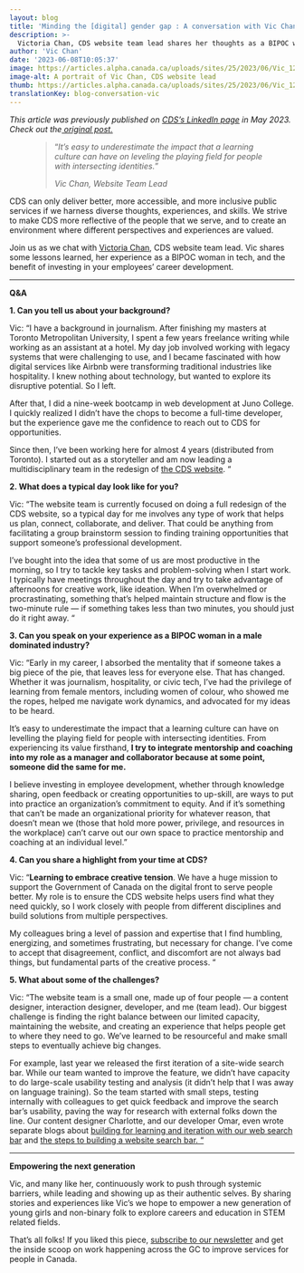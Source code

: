```yaml
---
layout: blog
title: 'Minding the [digital] gender gap : A conversation with Vic Chan'
description: >-
  Victoria Chan, CDS website team lead shares her thoughts as a BIPOC woman in tech, on the benefits of investing in employee career development, and more.
author: 'Vic Chan'
date: '2023-06-08T10:05:37'
image: https://articles.alpha.canada.ca/uploads/sites/25/2023/06/Vic_1200X628_FIP_Blog_Post_EN.png
image-alt: A portrait of Vic Chan, CDS website lead
thumb: https://articles.alpha.canada.ca/uploads/sites/25/2023/06/Vic_1200X628_FIP_Blog_Post_EN.png
translationKey: blog-conversation-vic
---
```


<p class="has-small-font-size"><em>This article was previously published on <a href="https://www.linkedin.com/company/cds-snc/">CDS&#8217;s LinkedIn page</a> in May 2023. Check out the<a href="https://www.linkedin.com/pulse/minding-digital-gender-gap-conversation-vic-chan-cds-snc%3FtrackingId=k2s%252Fb0WsGCcb9nAgPdiDcA%253D%253D/?trackingId=k2s%2Fb0WsGCcb9nAgPdiDcA%3D%3D"> original post.</a></em></p>



<figure class="wp-block-pullquote"><blockquote><p>“<em>It’s easy to underestimate the impact that a learning culture can have on leveling the playing field for people with intersecting identities.</em>” </p><cite>Vic Chan, Website Team Lead</cite></blockquote></figure>



<p>CDS can only deliver better, more accessible, and more inclusive public services if we harness diverse thoughts, experiences, and skills. We strive to make CDS more reflective of the people that we serve, and to create an environment where different perspectives and experiences are valued.&nbsp;</p>



<p>Join us as we chat with&nbsp;<a href="https://www.linkedin.com/in/victoriakaychan?miniProfileUrn=urn%3Ali%3Afs_miniProfile%3AACoAABISlz8Bo1QLOnq6PESSSydbYpBLL2rMKCc">Victoria Chan</a>, CDS website team lead. Vic shares some lessons learned, her experience as a BIPOC woman in tech, and the benefit of investing in your employees’ career development.&nbsp;</p>



<hr class="wp-block-separator has-alpha-channel-opacity" />



<p><strong>Q&amp;A</strong></p>



<p><strong>1. Can you tell us about your background?</strong></p>



<p>Vic: &#8220;I have a background in journalism. After finishing my masters at Toronto Metropolitan University, I spent a few years freelance writing while working as an assistant at a hotel. My day job involved working with legacy systems that were challenging to use, and I became fascinated with how digital services like Airbnb were transforming traditional industries like hospitality. I knew nothing about technology, but wanted to explore its disruptive potential. So I left.&nbsp;</p>



<p>After that, I did a nine-week bootcamp in web development at Juno College. I quickly realized I didn’t have the chops to become a full-time developer, but the experience gave me the confidence to reach out to CDS for opportunities.</p>



<p>Since then, I’ve been working here for almost 4 years (distributed from Toronto). I started out as a storyteller and am now leading a multidisciplinary team in the redesign of&nbsp;<a href="https://digital.canada.ca/?utm_source=linkedin&amp;utm_medium=linkedin&amp;utm_campaign=cds_homepage_en">the CDS website</a>. &#8220;</p>



<p><strong>2. What does a typical day look like for you?</strong></p>



<p>Vic: &#8220;The website team is currently focused on doing a full redesign of the CDS website, so a typical day for me involves any type of work that helps us plan, connect, collaborate, and deliver. That could be anything from facilitating a group brainstorm session to finding training opportunities that support someone’s professional development.&nbsp;</p>



<p>I’ve bought into the idea that some of us are most productive in the morning, so I try to tackle key tasks and problem-solving when I start work. I typically have meetings throughout the day and try to take advantage of afternoons for creative work, like ideation. When I’m overwhelmed or procrastinating, something that’s helped maintain structure and flow is the two-minute rule — if something takes less than two minutes, you should just do it right away.&nbsp;&#8220;</p>



<p><strong>3. Can you speak on your experience as a BIPOC woman in a male dominated industry?</strong></p>



<p>Vic: &#8220;Early in my career, I absorbed the mentality that if someone takes a big piece of the pie, that leaves less for everyone else. That has changed. Whether it was journalism, hospitality, or civic tech, I’ve had the privilege of learning from female mentors, including women of colour, who showed me the ropes, helped me navigate work dynamics, and advocated for my ideas to be heard.&nbsp;</p>



<p>It’s easy to underestimate the impact that a learning culture can have on levelling the playing field for people with intersecting identities. From experiencing its value firsthand,&nbsp;<strong>I try to integrate mentorship and coaching into my role as a manager and collaborator because at some point, someone did the same for me.&nbsp;</strong></p>



<p>I believe investing in employee development, whether through knowledge sharing, open feedback or creating opportunities to up-skill, are ways to put into practice an organization’s commitment to equity. And if it’s something that can’t be made an organizational priority for whatever reason, that doesn’t mean we (those that hold more power, privilege, and resources in the workplace) can’t carve out our own space to practice mentorship and coaching at an individual level.&#8221;</p>



<p><strong>4. Can you share a highlight from your time at CDS?</strong></p>



<p>Vic: &#8220;<strong>Learning to embrace creative tension</strong>. We have a huge mission to support the Government of Canada on the digital front to serve people better. My role is to ensure the CDS website helps users find what they need quickly, so I work closely with people from different disciplines and build solutions from multiple perspectives.&nbsp;</p>



<p>My colleagues bring a level of passion and expertise that I find humbling, energizing, and sometimes frustrating, but necessary for change. I’ve come to accept that disagreement, conflict, and discomfort are not always bad things, but fundamental parts of the creative process. &#8220;</p>



<p><strong>5. What about some of the challenges?</strong></p>



<p>Vic: &#8220;The website team is a small one, made up of four people — a content designer, interaction designer, developer, and me (team lead). Our biggest challenge is finding the right balance between our limited capacity, maintaining the website, and creating an experience that helps people get to where they need to go. We’ve learned to be resourceful and make small steps to eventually achieve big changes.&nbsp;</p>



<p>For example, last year we released the first iteration of a site-wide search bar. While our team wanted to improve the feature, we didn’t have capacity to do large-scale usability testing and analysis (it didn’t help that I was away on language training). So the team started with small steps, testing internally with colleagues to get quick feedback and improve the search bar’s usability, paving the way for research with external folks down the line. Our content designer Charlotte, and our developer Omar, even wrote separate blogs about&nbsp;<a href="https://digital.canada.ca/2022/07/28/building-for-learning-and-iteration-with-our-web-search-bar/?utm_source=linkedin&amp;utm_medium=linkedin&amp;utm_campaign=blog_charlotte_web_en">building for learning and iteration with our web search bar</a>&nbsp;and&nbsp;<a href="https://digital.canada.ca/2022/07/13/helping-people-find-content-how-to-build-a-website-search-bar/?utm_source=linkedin&amp;utm_medium=linkedin&amp;utm_campaign=blog_omar_web_en">the steps to building a website search bar. &#8220;</a></p>



<hr class="wp-block-separator has-alpha-channel-opacity" />



<p><strong>Empowering the next generation&nbsp;</strong></p>



<p>Vic, and many like her, continuously work to push through systemic barriers, while leading and showing up as their authentic selves. By sharing stories and experiences like Vic’s we hope to empower a new generation of young girls and non-binary folk to explore careers and education in STEM related fields.</p>



<p>That’s all folks! If you liked this piece,&nbsp;<a href="https://us15.campaign-archive.com/home/?u=729a207773f7324e217a1d945&amp;id=eb357181d2">subscribe to our newsletter</a>&nbsp;and get the inside scoop on work happening across the GC to improve services for people in Canada.&nbsp;</p>

